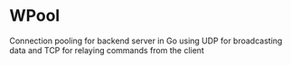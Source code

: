 # WPool

Connection pooling for backend server in Go using UDP for broadcasting data and TCP for relaying commands from the client
